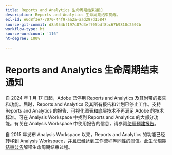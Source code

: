 ```yaml
---
title: Reports and Analytics 生命周期结束通知
description: Reports and Analytics 生命周期结束提醒。
exl-id: e6d8f3e7-7070-44f9-aa2a-aad297d15847
source-git-commit: d8a954bf197c87d3ef705bdf8bc67b9810c2502b
workflow-type: ht
source-wordcount: '116'
ht-degree: 100%

---
```


# Reports and Analytics 生命周期结束通知

自 2024 年 1 月 17 日起，Adobe 已停用 Reports and Analytics 及其附带的报告和功能。届时，Reports and Analytics 及其所有报告和计划已停止工作。支持 Reports and Analytics 的报告、可视化图表和底层技术不再满足 Adobe 的技术标准。可在 Analysis Workspace 中找到 Reports and Analytics 的大部分功能。有关在 Analysis Workspace 中使用报告的信息，请参阅[使用预建报告](https://experienceleague.adobe.com/docs/analytics/analyze/analysis-workspace/reports/use-reports.html)。

自 2015 年发布 Analysis Workspace 以来，Reports and Analytics 的功能已经转移到 Analysis Workspace，并且已经达到工作流程等同性的阈值。[此生命周期结束公告](https://new.express.adobe.com/webpage/WFCyq7w8kijmB?)解释生命周期结束过程。
